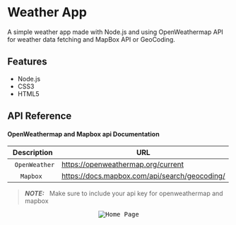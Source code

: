 
# Weather App

A simple weather app made with Node.js and using OpenWeathermap API for weather data fetching and MapBox API or GeoCoding.



## Features

- Node.js
- CSS3
- HTML5



## API Reference

#### OpenWeathermap and Mapbox api Documentation

| Description | URL |
| --- | --- |
| &nbsp;&nbsp;`OpenWeather` | https://openweathermap.org/current |
| &nbsp;&nbsp;&nbsp;&nbsp;&nbsp;`Mapbox` | https://docs.mapbox.com/api/search/geocoding/ |

> **_NOTE:_** &nbsp; Make sure to include your api key for openweathermap and mapbox

<p align="center">
<kbd>
<img src="https://github.com/muhammadhamzaazhar/weather-app/assets/101570938/563d0147-5973-42a1-a6f6-5342f5386e86" alt="Home Page">
</kbd></p>

